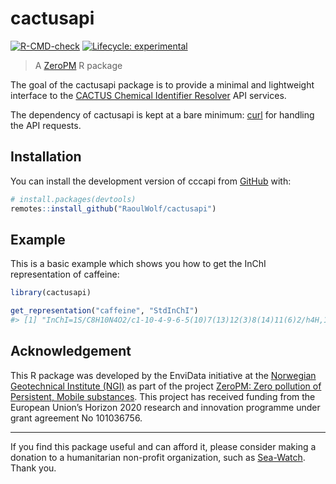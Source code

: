 
<!-- README.md is generated from README.Rmd. Please edit that file -->

# cactusapi

<!-- badges: start -->

[![R-CMD-check](https://github.com/RaoulWolf/cactusapi/actions/workflows/R-CMD-check.yaml/badge.svg)](https://github.com/RaoulWolf/cactusapi/actions/workflows/R-CMD-check.yaml)
[![Lifecycle:
experimental](https://img.shields.io/badge/lifecycle-experimental-orange.svg)](https://lifecycle.r-lib.org/articles/stages.html#experimental)
<!-- badges: end -->

> A [ZeroPM](https://zeropm.eu/) R package

The goal of the cactusapi package is to provide a minimal and
lightweight interface to the [CACTUS Chemical Identifier
Resolver](https://cactus.nci.nih.gov/chemical/structure) API services.

The dependency of cactusapi is kept at a bare minimum:
[curl](https://cran.r-project.org/web/packages/curl/index.html) for
handling the API requests.

## Installation

You can install the development version of cccapi from
[GitHub](https://github.com/) with:

``` r
# install.packages(devtools)
remotes::install_github("RaoulWolf/cactusapi")
```

## Example

This is a basic example which shows you how to get the InChI
representation of caffeine:

``` r
library(cactusapi)

get_representation("caffeine", "StdInChI")
#> [1] "InChI=1S/C8H10N4O2/c1-10-4-9-6-5(10)7(13)12(3)8(14)11(6)2/h4H,1-3H3"
```

## Acknowledgement

This R package was developed by the EnviData initiative at the
[Norwegian Geotechnical Institute (NGI)](https://www.ngi.no/eng) as part
of the project [ZeroPM: Zero pollution of Persistent, Mobile
substances](https://zeropm.eu/). This project has received funding from
the European Union’s Horizon 2020 research and innovation programme
under grant agreement No 101036756.

------------------------------------------------------------------------

If you find this package useful and can afford it, please consider
making a donation to a humanitarian non-profit organization, such as
[Sea-Watch](https://sea-watch.org/en/). Thank you.
